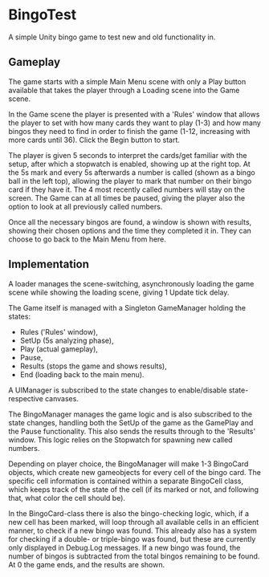 # BingoTest
A simple Unity bingo game to test new and old functionality in.

## Gameplay
The game starts with a simple Main Menu scene with only a Play button available that takes the player through a Loading scene into the Game scene.

In the Game scene the player is presented with a 'Rules' window that allows the player to set with how many cards they want to play (1-3) and how many bingos they need to find in order to finish the game (1-12, increasing with more cards until 36). Click the Begin button to start.

The player is given 5 seconds to interpret the cards/get familiar with the setup, after which a stopwatch is enabled, showing up at the right top. At the 5s mark and every 5s afterwards a number is called (shown as a bingo ball in the left top), allowing the player to mark that number on their bingo card if they have it. The 4 most recently called numbers will stay on the screen.
The Game can at all times be paused, giving the player also the option to look at all previously called numbers.

Once all the necessary bingos are found, a window is shown with results, showing their chosen options and the time they completed it in. They can choose to go back to the Main Menu from here.

## Implementation
A loader manages the scene-switching, asynchronously loading the game scene while showing the loading scene, giving 1 Update tick delay.

The Game itself is managed with a Singleton GameManager holding the states: 
- Rules ('Rules' window), 
- SetUp (5s analyzing phase),
- Play (actual gameplay), 
- Pause, 
- Results (stops the game and shows results), 
- End (loading back to the main menu).

A UIManager is subscribed to the state changes to enable/disable state-respective canvases.

The BingoManager manages the game logic and is also subscribed to the state changes, handling both the SetUp of the game as the GamePlay and the Pause functionality. This also sends the results through to the 'Results' window. This logic relies on the Stopwatch for spawning new called numbers.

Depending on player choice, the BingoManager will make 1-3 BingoCard objects, which create new gameobjects for every cell of the bingo card. The specific cell information is contained within a separate BingoCell class, which keeps track of the state of the cell (if its marked or not, and following that, what color the cell should be).

In the BingoCard-class there is also the bingo-checking logic, which, if a new cell has been marked, will loop through all available cells in an efficient manner, to check if a new bingo was found. This already also has a system for checking if a double- or triple-bingo was found, but these are currently only displayed in Debug.Log messages. If a new bingo was found, the number of bingos is subtracted from the total bingos remaining to be found. At 0 the game ends, and the results are shown.
